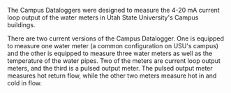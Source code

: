 The Campus Dataloggers were designed to measure the 4-20 mA current loop output of the water meters in Utah State University's Campus buildings.

There are two current versions of the Campus Datalogger. One is equipped to measure one water meter (a common configuration on USU's campus) and the other is equipped to measure three water meters as well as the temperature of the water pipes. Two of the meters are current loop output meters, and the third is a pulsed output meter. The pulsed output meter measures hot return flow, while the other two meters measure hot in and cold in flow.
